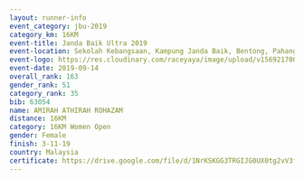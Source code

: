 ```yaml
---
layout: runner-info 
event_category: jbu-2019 
category_km: 16KM 
event-title: Janda Baik Ultra 2019  
event-location: Sekolah Kebangsaan, Kampung Janda Baik, Bentong, Pahang, Malaysia 
event-logo: https://res.cloudinary.com/raceyaya/image/upload/v1569217009/logo/janda-baik_vch1pc.jpg 
event-date: 2019-09-14 
overall_rank: 163
gender_rank: 51
category_rank: 35
bib: 63054
name: AMIRAH ATHIRAH ROHAZAM
distance: 16KM
category: 16KM Women Open
gender: Female
finish: 3-11-19
country: Malaysia
certificate: https://drive.google.com/file/d/1NrKSKGG3TRGIJG0UX0tg2vV3fuVI08ac/view?usp=sharing
---
```

